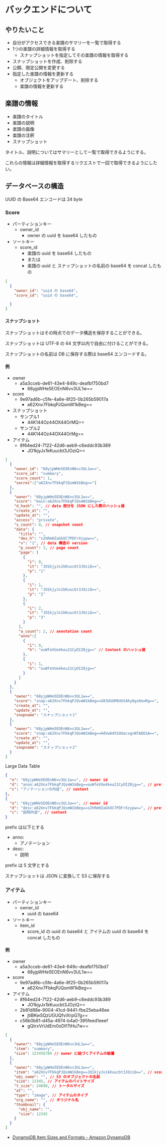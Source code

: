 # バックエンドについて

## やりたいこと

- 自分がアクセスできる楽譜のサマリーを一覧で取得する
- 1つの楽譜の詳細情報を取得する
  - スナップショットを指定してその楽譜の情報を取得する
- スナップショットを作成、削除する
- 公開、限定公開を変更する
- 指定した楽譜の情報を更新する
  - オブジェクトをアップデート、削除する
  - 楽譜の情報を更新する

## 楽譜の情報

- 楽譜のタイトル
- 楽譜の説明
- 楽譜の画像
- 楽譜の注釈
- スナップショット

タイトル、説明についてはサマリーとして一覧で取得できるようにする。

これらの情報は詳細情報を取得するリクエストで一回で取得できるようにしたい。

## データベースの構造

UUID の Base64 エンコードは 24 byte

### Score

- パーティションキー
  - owner_id
    - owner の uuid を base64 したもの
- ソートキー
  - score_id
    - 楽譜の uuid を base64 したもの
    - または
    - 楽譜の uuid と スナップショットの名前の base64 を concat したもの


```json
[
  {
    "owner_id": "uuid の base64",
    "score_id": "uuid の base64",

  }
]

```

#### スナップショット

スナップショットはその時点でのデータ構造を保存することができる。

スナップショットは UTF-8 の 64 文字以内で自由に付けることができる。

スナップショットの名前は DB に保存する際は base64 エンコードする。

#### 例

- owner
  - a5a3cceb-de61-43e4-849c-deafbf750bd7
    - 68yjpWHe5EOEnN6vv3UL1w==
- score
  - 9e97ad6b-c5fe-4a6e-8f25-0b265b59017a
    - a62Xnv7FbkqPJQsmW1kBeg==
- スナップショット
  - サンプル1
    - 44K144Oz44OX44OrMQ==
  - サンプル2
    - 44K144Oz44OX44OrMg==
- アイテム
  - 8f64ed24-7122-42d6-aeb9-c6eddc93b389
    - JO1kjyJx1kKuucbt3JOziQ==


```json
[
  {
    "owner_id": "68yjpWHe5EOEnN6vv3UL1w==",
    "score_id": "summary",
    "score_count": 1,
    "socres":["a62Xnv7FbkqPJQsmW1kBeg=="]
  },
  {
    "owner": "68yjpWHe5EOEnN6vv3UL1w==",
    "score": "main:a62Xnv7FbkqPJQsmW1kBeg==",
    "d_hash": "", // data 部分を JSON にした際のハッシュ値
    "create_at": "",
    "update_at": "",
    "access": "private",
    "s_count": 0, // snapshot count
    "data": {
      "title": "",
      "des_h": "s2hRmHZaGkOC7PDFrXzypw==",
      "v": "1", // data 構造の version
      "p_count": 3, // page count
      "page": [
        {
          "i": 0,
          "it": "JO1kjyJx1kKuucbt3JOziQ==",
          "p": "1"
        },
        {
          "i": 1,
          "it": "JO1kjyJx1kKuucbt3JOziQ==",
          "p": "2"
        },
        {
          "i": 2,
          "it": "JO1kjyJx1kKuucbt3JOziQ==",
          "p": "3"
        }
      ],
      "a_count": 2, // annotation count
      "anno":[
        {
          "i": 0,
          "h": "ouWfeVUe4keu21CyOIZ0jg==" // Content のハッシュ値
        },
        {
          "i": 1,
          "h": "ouWfeVUe4keu21CyOIZ0jg=="
        }
      ]
    }
  },
  {
    "owner": "68yjpWHe5EOEnN6vv3UL1w==",
    "score": "snap:a62Xnv7FbkqPJQsmW1kBeg==G83UGGM9UUS4Ky8gsKmxRg==",
    "create_at": "",
    "update_at": "",
    "snapname": "スナップショット1"
  },
  {
    "owner": "68yjpWHe5EOEnN6vv3UL1w==",
    "score": "snap:a62Xnv7FbkqPJQsmW1kBeg==HdVwA45SOUacxgvNTADESA==",
    "create_at": "",
    "update_at": "",
    "snapname": "スナップショット2"
  }
]
```

Large Data Table

```json
{
  "o": "68yjpWHe5EOEnN6vv3UL1w==", // owner id
  "d": "anno:a62Xnv7FbkqPJQsmW1kBeg==ouWfeVUe4keu21CyOIZ0jg==", // prefix + score id + アノテーションの内容にプレフィックスを付けハッシュ値を計算し base64 にしたもの
  "c": "アノテーションの内容", // content
},
{
  "o": "68yjpWHe5EOEnN6vv3UL1w==", // owner id
  "d": "desc:a62Xnv7FbkqPJQsmW1kBeg==s2hRmHZaGkOC7PDFrXzypw==", // prefix + score id + アノテーションの内容にプレフィックスを付けハッシュ値を計算し base64 にしたもの
  "c": "説明内容", // content
}
```

prefix は以下とする

- anno:
  - アノテーション
- desc:
  - 説明

prefix は 5 文字とする

スナップショットは JSON に変換して S3 に保存する

### アイテム

- パーティションキー
  - owner_id
    - uuid の base64
- ソートキー
  - item_id
    - score_id の uuid の base64 と アイテムの uuid の base64 を concat したもの

#### 例

- owner
  - a5a3cceb-de61-43e4-849c-deafbf750bd7
    - 68yjpWHe5EOEnN6vv3UL1w==
- score
  - 9e97ad6b-c5fe-4a6e-8f25-0b265b59017a
    - a62Xnv7FbkqPJQsmW1kBeg==
- アイテム
  - 8f64ed24-7122-42d6-aeb9-c6eddc93b389
    - JO1kjyJx1kKuucbt3JOziQ==
  - 2b81d88e-9004-41cd-9441-fbe25eba46ee
    - jtiBKwSQzUGUQfviXrpG7g==
  - c56b0b81-d45a-4974-b4a0-395feed1eeef
    - gQtrxVrUdEm0oDlf7tHu7w==

```json
[
  {
    "owner": "68yjpWHe5EOEnN6vv3UL1w==",
    "item": "summary",
    "size": 123456789 // owner に紐づくアイテムの総量
  },
  {
    "owner": "68yjpWHe5EOEnN6vv3UL1w==",
    "item": "a62Xnv7FbkqPJQsmW1kBeg==JO1kjyJx1kKuucbt3JOziQ==", // score id + item id
    "obj_name": "", // S3 のオブジェクトの名前
    "size": 12345, // アイテムのバイトサイズ
    "t_size": 24690, // トータルサイズ
    "at": "",
    "type": "image", // アイテムのタイプ
    "org_name": "", // オリジナル名
    "thumbnail": {
      "obj_name": "",
      "size": 12345
    }
  }
]
```

- [DynamoDB Item Sizes and Formats - Amazon DynamoDB](https://docs.aws.amazon.com/amazondynamodb/latest/developerguide/CapacityUnitCalculations.html)
